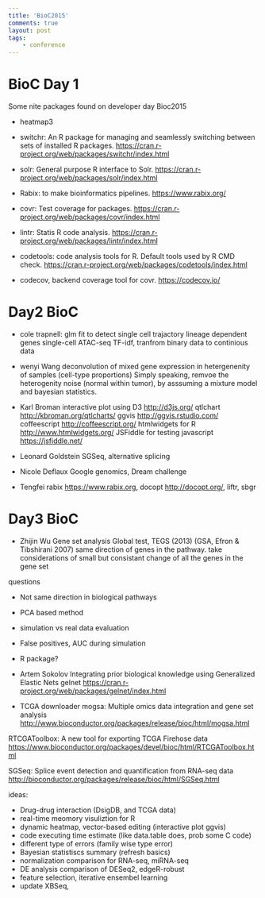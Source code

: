 ```yaml
---
title: 'BioC2015'
comments: true
layout: post
tags:
    - conference
---
```


# BioC Day 1

Some nite packages found on developer day Bioc2015

- heatmap3

- switchr: An R package for managing and seamlessly switching between sets of installed R packages. <https://cran.r-project.org/web/packages/switchr/index.html>

- solr: General purpose R interface to Solr. <https://cran.r-project.org/web/packages/solr/index.html>

- Rabix: to make bioinformatics pipelines. <https://www.rabix.org/>

- covr: Test coverage for packages. <https://cran.r-project.org/web/packages/covr/index.html>

- lintr: Statis R code analysis. <https://cran.r-project.org/web/packages/lintr/index.html>

- codetools: code analysis tools for R. Default tools used by R CMD check. <https://cran.r-project.org/web/packages/codetools/index.html>

- codecov, backend coverage tool for covr. <https://codecov.io/>


# Day2 BioC

- cole trapnell: 
glm fit to detect single cell trajactory
lineage dependent genes 
single-cell ATAC-seq
TF-idf, tranfrom binary data to continious data

- wenyi Wang
deconvolution of mixed gene expression in hetergenenity of samples (cell-type proportions)
Simply speaking, remvoe the heterogenity noise (normal within tumor), by asssuming a mixture model and bayesian statistics. 

- Karl Broman
interactive plot using D3 <http://d3js.org/>
qtlchart <http://kbroman.org/qtlcharts/>
ggvis <http://ggvis.rstudio.com/>
coffeescript <http://coffeescript.org/>
htmlwidgets for R <http://www.htmlwidgets.org/>
JSFiddle for testing javascript <https://jsfiddle.net/>

- Leonard Goldstein
SGSeq, alternative splicing

- Nicole Deflaux
Google genomics, Dream challenge

- Tengfei
rabix <https://www.rabix.org>, docopt <http://docopt.org/>, liftr, sbgr

# Day3 BioC

- Zhijin Wu
Gene set analysis
Global test, TEGS (2013)
(GSA, Efron & Tibshirani 2007) same direction of genes in the pathway. 
take considerations of small but consistant change of all the genes in the gene set 

questions 
- Not same direction in biological pathways
- PCA based method
- simulation vs real data evaluation 
- False positives, AUC during simulation 
- R package?

- Artem Sokolov
Integrating prior biological knowledge using Generalized Elastic Nets
gelnet <https://cran.r-project.org/web/packages/gelnet/index.html>

- TCGA downloader 
mogsa: Multiple omics data integration and gene set analysis <http://www.bioconductor.org/packages/release/bioc/html/mogsa.html>

RTCGAToolbox: A new tool for exporting TCGA Firehose data <https://www.bioconductor.org/packages/devel/bioc/html/RTCGAToolbox.html>

SGSeq: Splice event detection and quantification from RNA-seq data
<http://bioconductor.org/packages/release/bioc/html/SGSeq.html>







ideas:

- Drug-drug interaction (DsigDB, and TCGA data)
- real-time meomory visuliztion for R
- dynamic heatmap, vector-based editing (interactive plot ggvis)
- code executing time estimate (like data.table does, prob some C code)
- different type of errors (family wise type error)
- Bayesian statistiscs summary (refresh basics)
- normalization comparison for RNA-seq, miRNA-seq
- DE analysis comparison of DESeq2, edgeR-robust
- feature selection, iterative ensembel learning 
- update XBSeq, 





